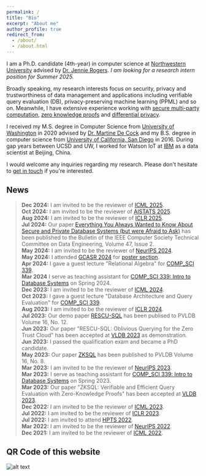 ```yaml
---
permalink: /
title: "Bio"
excerpt: "About me"
author_profile: true
redirect_from: 
  - /about/
  - /about.html
---
```


I am a Ph.D. candidate (4th-year) in computer science at [Northwestern University](https://www.mccormick.northwestern.edu/computer-science/people/phd-students/l-r.html) advised by [Dr. Jennie Rogers](http://users.eecs.northwestern.edu/~jennie/). *I am looking for a research intern position for Summer 2025.*

Broadly speaking, my research interests focus on security, privacy and trustworthiness of data management and applications including verifiable query evaluation (DB), privacy-preserving machine learning (PPML) and so on. Meanwhile, I have extensive experience working with [secure multi-party computation](https://en.wikipedia.org/wiki/Secure_multi-party_computation), [zero knowledge proofs](https://en.wikipedia.org/wiki/Zero-knowledge_proof) and [differential privacy](https://en.wikipedia.org/wiki/Differential_privacy).

I received my M.S. degree in Computer Science from [University of Washington](http://www.washington.edu) in 2020 advised by [Dr. Martine De Cock](http://faculty.washington.edu/mdecock/) and my B.S. degree in computer science from [University of California, San Diego](https://cse.ucsd.edu) in 2016. During gap years between UCSD and UW, I worked for Watson IoT at [IBM](https://www.ibm.com/) as a data scientist at Beijing, China.

I would welcome any inquiries regarding my research. Please don't hesitate to [get in touch](mailto:xiling.li@northwestern.edu) if you're interested.

## **News**
>**Dec 2024:** I am invited to be the reviewer of [ICML 2025](https://icml.cc/Conferences/2025/Dates). <br />
>**Oct 2024:** I am invited to be the reviewer of [AISTATS 2025](https://virtual.aistats.org/Conferences/2025/Dates). <br />
>**Aug 2024:** I am invited to be the reviewer of [ICLR 2025](https://iclr.cc/Conferences/2025). <br />
>**Jul 2024:** Our paper [Everything You Always Wanted to Know About Secure and Private Database Systems (but were Afraid to Ask)](http://sites.computer.org/debull/A24june/A24JUN-CD.pdf#page=5) has been published to the Bulletin of the IEEE Computer Society Technical Committee on Data Engineering, Volume 47, Issue 2. <br />
>**May 2024:** I am invited to be the reviewer of [NeurIPS 2024](https://nips.cc/Conferences/2024/Dates). <br />
>**May 2024:** I attended [GCASR 2024](https://gcasr.org/2024/) for [poster section](https://xilinggrantli.github.io/images/gcasr2024-poster.jpg). <br />
>**Apr 2024:** I gave a guest lecture "Relational Algebra" for [COMP_SCI 339](https://www.mccormick.northwestern.edu/computer-science/academics/courses/descriptions/339.html). <br />
>**Mar 2024** I serve as teaching assistant for [COMP_SCI 339: Intro to Database Systems](https://www.mccormick.northwestern.edu/computer-science/academics/courses/descriptions/339.html) on Spring 2024. <br />
>**Dec 2023:** I am invited to be the reviewer of [ICML 2024](https://icml.cc/Conferences/2024/Dates). <br />
>**Oct 2023:** I gave a guest lecture "Database Architecture and Query Evaluation" for [COMP_SCI 339](https://www.mccormick.northwestern.edu/computer-science/academics/courses/descriptions/339.html). <br />
>**Aug 2023:** I am invited to be the reviewer of [ICLR 2024](https://iclr.cc/Conferences/2024). <br />
>**Jul 2023:** Our demo paper [RESCU-SQL](https://www.vldb.org/pvldb/vol16/p4086-li.pdf) has been publised to PVLDB Volume 16, No. 12. <br />
> **Jun 2023:** Our paper "RESCU-SQL: Oblivious Querying for the Zero Trust Cloud" has been accepted at [VLDB 2023](https://vldb.org/2023/?papers-demo) as demonstration. <br />
>**Jun 2023:** I passed the qualification exam and became a PhD candidate. <br />
>**May 2023:** Our paper [ZKSQL](https://www.vldb.org/pvldb/vol16/p1804-li.pdf) has been published to PVLDB Volume 16, No. 8. <br />
>**Mar 2023:** I am invited to be the reviewer of [NeurIPS 2023](https://nips.cc/Conferences/2023/Dates). <br />
> **Mar 2023:** I serve as teaching assistant for [COMP_SCI 339: Intro to Database Systems](https://www.mccormick.northwestern.edu/computer-science/academics/courses/descriptions/339.html) on Spring 2023. <br />
> **Mar 2023:** Our paper "ZKSQL: Verifiable and Efficient Query Evaluation with Zero-Knowledge Proofs" has been accepted at [VLDB 2023](https://vldb.org/2023/?papers-research). <br />
> **Dec 2022:** I am invited to be the reviewer of [ICML 2023](https://icml.cc/Conferences/2023). <br />
> **Jul 2022:** I am invited to be the reviewer of [ICLR 2023](https://iclr.cc/Conferences/2023). <br />
> **Jul 2022:** I am invited to attend [HPTS 2022](http://www.hpts.ws/papers/2022/agenda.html). <br />
> **Mar 2022:** I am invited to be the reviewer of [NeurIPS 2022](https://neurips.cc/Conferences/2022). <br />
> **Dec 2021:** I am invited to be the reviewer of [ICML 2022](https://icml.cc/Conferences/2022).

## **QR Code of this website**

![alt text](https://xilinggrantli.github.io/images/QR_Code.png)
